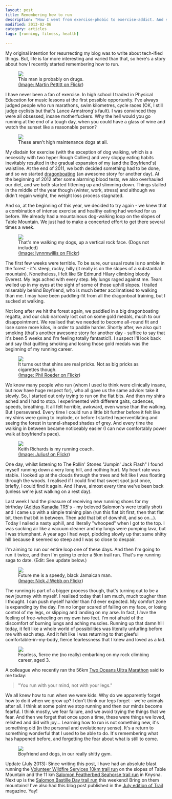 ```yaml
---
layout: post
title: Remembering how to run
description: "How I went from exercise-phobic to exercise-addict. And saved my health in the process..."
modified: 2013-02-06
category: articles
tags: [running, fitness, health]
 
---
```


My original intention for resurrecting my blog was to write about tech-ified things. But, life is far more interesting and varied than that, so here's a story about how I recently started remembering how to run.

<figure class="right horizontal">
	<img src="http://farm8.staticflickr.com/7035/6808990081_2d728abc1c_m.jpg">
<figcaption>This man is probably on drugs. <br />
<a href="http://www.flickr.com/photos/mdpettitt/6808990081/in/photostream/" target="_blank">(Image: Martin Pettitt on Flickr</a>)</figcaption>
</figure>

I have never been a fan of exercise. In high school I traded in Physical Education for music lessons at the first possible opportunity.  I've always judged people who run marathons, swim kilometres, cycle races (OK, I still judge cyclists but that's Lance Armstrong's fault). I was convinced they were all obsessed, insane motherfuckers. Why the hell would you go running at the end of a tough day, when you could have a glass of wine and watch the sunset like a reasonable person?

<figure class="left vertical">
	<img src="images/dogs.jpg">
<figcaption>These aren't high maintenance dogs at all.</figcaption>
</figure>

My disdain for exercise (with the exception of dog walking, which is a necessity with two hyper Rough Collies) and very sloppy eating habits inevitably resulted in the gradual expansion of my (and the Boyfriend's) waistline. At the end of 2011, we both decided something had to be done, and so we started <a href="http://www.mujaji.org.za/" target="_blank">dragonboating</a> (an awesome story for another day). At the beginning of 2012 after some alarming blood tests, we also overhauled our diet, and we both started fittening up and slimming down. Things stalled in the middle of the year though (winter, work, stress) and although we didn't regain weight, the weight loss process stagnated.

And so, at the beginning of this year, we decided to try again - we knew that a combination of intense exercise and healthy eating had worked for us before. We already had a mountainous dog-walking loop on the slopes of Table Mountain. We just had to make a concerted effort to get there several times a week.

<figure class="right vertical">
	<img src="http://farm4.staticflickr.com/3080/2462288281_2b18b17296_n.jpg">
<figcaption>That's me walking my dogs, up a vertical rock face. (Dogs not included)<br />
<a href="http://www.flickr.com/photos/lynnmwillis/2462288281/sizes/n/in/photostream/" target="_blank">(Image: lynnmwillis on Flickr</a>)</figcaption>
</figure>

The first few weeks were terrible. To be sure, our usual route is no amble in the forest - it's steep, rocky, hilly (it really is on the slopes of a substantial mountain). Nonetheless, I felt like Sir Edmund Hilary climbing bloody Everest. My legs ached with every step. My lungs raged against me. Tears welled up in my eyes at the sight of some of those uphill slopes. I trailed miserably behind Boyfriend, who is much better acclimatised to walking than me. I may have been paddling-fit from all the dragonboat training, but I sucked at walking.

Not long after we hit the forest again, we paddled in a big dragonboating regatta, and our club narrowly lost out on some gold medals, much to our disappointment. We realised that we needed to become all-round fit and lose some more kilos, in order to paddle harder. Shortly after, we also quit smoking (that's another awesome story for another day - suffice to say that it's been 5 weeks and I'm feeling totally fantastic!). I suspect I'll look back and say that quitting smoking and losing those gold medals was the beginning of my running career.

<figure class="left horizontal">
	<img src="http://farm9.staticflickr.com/8330/8113284229_a8abdc5721_n.jpg">
<figcaption>It turns out that shins are real pricks.
Not as big pricks as cigarettes though.<br />
<a href="http://www.flickr.com/photos/tabor-roeder/8113284229/sizes/n/in/photostream/" target="_blank">(Image: Phil Roeder on Flickr</a>)</figcaption>
</figure>

We know many people who run (whom I used to think were clinically insane, but now have huge respect for), who all gave us the same advice: take it slowly. So, I started out only trying to run on the flat bits. And then my shins ached and I had to stop. I experimented with different gaits, cadences, speeds, breathing. It all felt horrible, awkward, even worse than the walking. But I persevered. Every time I could run a little bit further before it felt like my shins were going to implode, or before I started hyperventilating and seeing the forest in tunnel-shaped shades of grey. And every time the walking in between became noticeably easier (I can now comfortably power walk at boyfriend's pace).

<figure class="right vertical">
	<img src="http://farm1.staticflickr.com/47/127206671_3cbfa594fc_n.jpg">
<figcaption>Keith Richards is my running coach.<br />
<a href="http://www.flickr.com/photos/julio_/127206671/sizes/n/in/photostream/" target="_blank">(Image: Julius! on Flickr</a>)</figcaption>
</figure>



One day, whilst listening to The Rollin' Stones "Jumpin' Jack Flash" I found myself running down a very long hill, and nothing hurt. My heart rate was stable. I looked up at the clouds through the trees and felt like I was floating through the woods. I realised if I could find that sweet spot just once, briefly, I could find it again. And I have, almost every time we've been back (unless we're just walking on a rest day).

Last week I had the pleasure of receiving new running shoes for my birthday (<a href="http://www.adidas.com/us/product/womens-running-kanadia-5-trail-shoes/CF342?cid=Q22384&amp;breadcrumb=svZu3Z1z13y9lZ1z13071" target="_blank">Adidas Kanadia TR5</a>'s - my beloved Salomon's were totally shot) and I came up with a simple training plan (run this flat bit first, then that flat bit, then that bit in between. Then add that bit of downhill, and so on...). Today I nailed a nasty uphill, and literally "whooped" when I got to the top. I was sucking air like a vacuum cleaner and my lungs were pumping lava, but I was triumphant. A year ago I had wept, plodding slowly up that same shitty hill because it seemed so steep and I was so close to despair.

I'm aiming to run our entire loop one of these days. And then I'm going to run it twice, and then I'm going to enter a 5km trail run. That's my running saga to date. (Edit: See update below.)

<figure class="center horizontal">
	<img src="http://farm9.staticflickr.com/8281/7734344062_abdbb67a6d_n.jpg">
<figcaption>Future me is a speedy, black Jamaican man.<br />
<a href="http://www.flickr.com/photos/nickwebb/7734344062/sizes/n/in/photostream/" target="_blank">(Image: Nick J Webb on Flickr</a>)</figcaption>
</figure>



The running is part of a bigger process though, that's turning out to be a new journey with myself. I realised today that I am much, much tougher than I thought. I can push myself harder than I'd ever expected. My comfort zone is expanding by the day. I'm no longer scared of falling on my face, or losing control of my legs, or slipping and landing on my arse. In fact, I <i>love</i> the feeling of free-wheeling on my own two feet. I'm not afraid of the discomfort of burning lungs and aching muscles. Running up that damn hill today, it felt like a whole world of possibilities was literally unfurling before me with each step. And it felt like I was returning to that gleeful comfortable-in-my-body, fierce fearlessness that I knew and loved as a kid.

<figure class="center vertical">
	<img src="images/OubosRock.jpg">
<figcaption>Fearless, fierce me (no really) embarking on my rock climbing career, aged 3.</figcaption>
</figure>

A colleague who recently ran the 56km <a href="http://www.twooceansmarathon.org.za/" target="_blank">Two Oceans Ultra Marathon</a>&nbsp;said to me today:

>"You run with your mind, not with your legs."

We all knew how to run when we were kids. Why do we apparently forget how to do it when we grow up? I don't think our legs forget - we're animals after all. I think at some point we stop running and then our minds become fearful. I think mostly, we fear failure, and we avoid trying the things that we fear. And then we forget that once upon a time, these were things we loved, relished and did with joy... Learning how to run is not something new, it's something old (in the personal and evolutionary sense). It's a return to something wonderful that I used to be able to do. It's remembering what has happened before, and forgetting the fear about what is still to come.


<figure class="center vertical">
	<img src="images/newlands.jpg">
<figcaption>Boyfriend and dogs, in our really shitty gym.</figcaption>
</figure>

Update (July 2013): Since writing this post, I have had an absolute blast running the <a href="http://www.vws.org.za/?p=3234" target="_blank">Volunteer Wildfire Services 10km trail run</a> on the slopes of Table Mountain and the 11 km <a href="http://www.magneticsouth.net/events/salomon-featherbed-trail-run/" target="_blank">Salomon Featherbed Seahorse trail run</a> in Knysna. Next up is the <a href="http://trailrunning.co.za/events_detail.php?id=710&amp;type=current" target="_blank">Salomon Bastille Day trail run</a> this weekend! Bring on them mountains! I've also had this blog post published in the <a href="http://www.gomulti.co.za/2013/06/18/issue-7-trail-magazine-released/" target="_blank">July edition of Trail</a> magazine. Yay!
